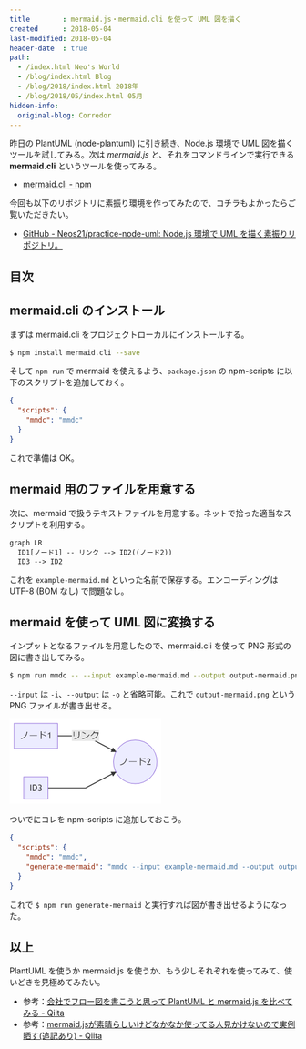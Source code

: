 ```yaml
---
title        : mermaid.js・mermaid.cli を使って UML 図を描く
created      : 2018-05-04
last-modified: 2018-05-04
header-date  : true
path:
  - /index.html Neo's World
  - /blog/index.html Blog
  - /blog/2018/index.html 2018年
  - /blog/2018/05/index.html 05月
hidden-info:
  original-blog: Corredor
---
```


昨日の PlantUML (node-plantuml) に引き続き、Node.js 環境で UML 図を描くツールを試してみる。次は _mermaid.js_ と、それをコマンドラインで実行できる __mermaid.cli__ というツールを使ってみる。

- [mermaid.cli - npm](https://www.npmjs.com/package/mermaid.cli)

今回も以下のリポジトリに素振り環境を作ってみたので、コチラもよかったらご覧いただきたい。

- [GitHub - Neos21/practice-node-uml: Node.js 環境で UML を描く素振りリポジトリ。](https://github.com/Neos21/practice-node-uml)

## 目次

## mermaid.cli のインストール

まずは mermaid.cli をプロジェクトローカルにインストールする。

```bash
$ npm install mermaid.cli --save
```

そして `npm run` で mermaid を使えるよう、`package.json` の npm-scripts に以下のスクリプトを追加しておく。

```json
{
  "scripts": {
    "mmdc": "mmdc"
  }
}
```

これで準備は OK。

## mermaid 用のファイルを用意する

次に、mermaid で扱うテキストファイルを用意する。ネットで拾った適当なスクリプトを利用する。

```
graph LR
  ID1[ノード1] -- リンク --> ID2((ノード2))
  ID3 --> ID2
```

これを `example-mermaid.md` といった名前で保存する。エンコーディングは UTF-8 (BOM なし) で問題なし。

## mermaid を使って UML 図に変換する

インプットとなるファイルを用意したので、mermaid.cli を使って PNG 形式の図に書き出してみる。

```bash
$ npm run mmdc -- --input example-mermaid.md --output output-mermaid.png
```

`--input` は `-i`、`--output` は `-o` と省略可能。これで `output-mermaid.png` という PNG ファイルが書き出せる。

![描けた](04-02-01.png)

ついでにコレを npm-scripts に追加しておこう。

```json
{
  "scripts": {
    "mmdc": "mmdc",
    "generate-mermaid": "mmdc --input example-mermaid.md --output output-mermaid.png"
  }
}
```

これで `$ npm run generate-mermaid` と実行すれば図が書き出せるようになった。

## 以上

PlantUML を使うか mermaid.js を使うか、もう少しそれぞれを使ってみて、使いどきを見極めてみたい。

- 参考：[会社でフロー図を書こうと思って PlantUML と mermaid.js を比べてみる - Qiita](https://qiita.com/suzuki-hoge/items/2cc68666511d6bc65e3f)
- 参考：[mermaid.jsが素晴らしいけどなかなか使ってる人見かけないので実例晒す(追記あり) - Qiita](https://qiita.com/uzuki_aoba/items/a01f8b0b52ced69c8092)
